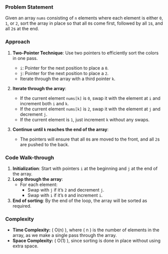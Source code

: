 ### Problem Statement
Given an array `nums` consisting of `n` elements where each element is either `0`, `1`, or `2`, sort the array in place so that all `0`s come first, followed by all `1`s, and all `2`s at the end.

### Approach
1. **Two-Pointer Technique**: Use two pointers to efficiently sort the colors in one pass.
   - `i`: Pointer for the next position to place a `0`.
   - `j`: Pointer for the next position to place a `2`.
   - Iterate through the array with a third pointer `k`.

2. **Iterate through the array**:
   - If the current element `nums[k]` is `0`, swap it with the element at `i` and increment both `i` and `k`.
   - If the current element `nums[k]` is `2`, swap it with the element at `j` and decrement `j`. 
   - If the current element is `1`, just increment `k` without any swaps.

3. **Continue until `k` reaches the end of the array**:
   - The pointers will ensure that all `0`s are moved to the front, and all `2`s are pushed to the back.

### Code Walk-through
1. **Initialization**: Start with pointers `i` at the beginning and `j` at the end of the array.
2. **Loop through the array**:
   - For each element:
     - Swap with `j` if it’s `2` and decrement `j`.
     - Swap with `i` if it’s `0` and increment `i`.
3. **End of sorting**: By the end of the loop, the array will be sorted as required.

### Complexity
- **Time Complexity:** \( O(n) \), where \( n \) is the number of elements in the array, as we make a single pass through the array.
- **Space Complexity:** \( O(1) \), since sorting is done in place without using extra space.

